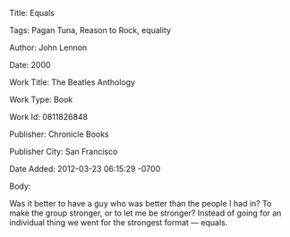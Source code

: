 Title:  Equals

Tags:   Pagan Tuna, Reason to Rock, equality

Author: John Lennon

Date:   2000

Work Title: The Beatles Anthology

Work Type: Book

Work Id: 0811826848

Publisher: Chronicle Books

Publisher City: San Francisco

Date Added: 2012-03-23 06:15:29 -0700

Body: 

Was it better to have a guy who was better than the people I had in? To make the group stronger, or to let me be stronger? Instead of going for an individual thing we went for the strongest format — equals.

